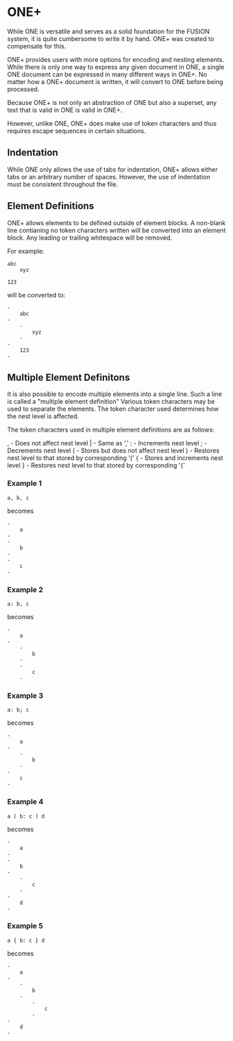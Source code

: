 # ONE+

While ONE is versatile and serves as a solid foundation for the FUSION system,
it is quite cumbersome to write it by hand.
ONE+ was created to compensate for this.

ONE+ provides users with more options for encoding and nesting elements.
While there is only one way to express any given document in ONE,
a single ONE document can be expressed in many different ways in ONE+.
No matter how a ONE+ document is written,
it will convert to ONE before being processed.

Because ONE+ is not only an abstraction of ONE but also a superset,
any text that is valid in ONE is valid in ONE+.

However, unlike ONE,
ONE+ does make use of token characters and thus requires escape sequences in certain situations.

## Indentation

While ONE only allows the use of tabs for indentation,
ONE+ allows either tabs or an arbitrary number of spaces.
However, the use of indentation must be consistent throughout the file.

## Element Definitions

ONE+ allows elements to be defined outside of element blocks.
A non-blank line contianing no token characters written will be converted into an element block.
Any leading or trailing whitespace will be removed.

For example:

    abc
    	xyz

    123

will be converted to:

    -
    	abc
    -
    	-
    		xyz
    	-
    -
    	123
    -

## Multiple Element Definitons

It is also possible to encode multiple elements into a single line.
Such a line is called a "multiple element definition"
Various token characters may be used to separate the elements.
The token character used determines how the nest level is affected.

The token characters used in multiple element definitions are as follows:

, - Does not affect nest level
| - Same as ','
: - Increments nest level
; - Decrements nest level
( - Stores but does not affect nest level
) - Restores nest level to that stored by corresponding '('
{ - Stores and increments nest level
} - Restores nest level to that stored by corresponding '{'

### Example 1

    a, b, c

becomes

    -
    	a
    -
    -
    	b
    -
    -
    	c
    -

### Example 2

    a: b, c

becomes

    -
    	a
    -
    	-
    		b
    	-
    	-
    		c
    	-

### Example 3

    a: b; c

becomes

    -
    	a
    -
    	-
    		b
    	-
    -
    	c
    -

### Example 4

    a ( b: c ) d

becomes

    -
    	a
    -
    -
    	b
    -
    	-
    		c
    	-
    -
    	d
    -

### Example 5

    a { b: c } d

becomes

    -
    	a
    -
    	-
    		b
    	-
    		-
    			c
    		-
    -
    	d
    -